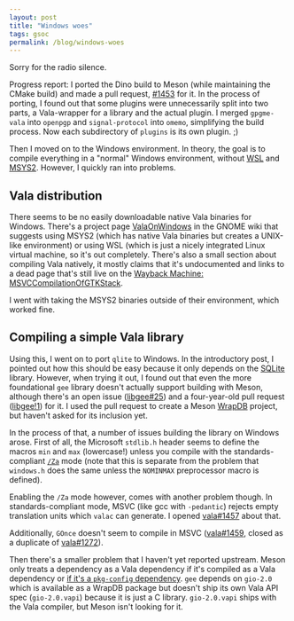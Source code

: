 ```yaml
---
layout: post
title: "Windows woes"
tags: gsoc
permalink: /blog/windows-woes
---
```


Sorry for the radio silence.

Progress report: I ported the Dino build to Meson (while maintaining the CMake
build) and made a pull request, [#1453](https://github.com/dino/dino/pull/1453)
for it. In the process of porting, I found out that some plugins were
unnecessarily split into two parts, a Vala-wrapper for a library and the actual
plugin. I merged `gpgme-vala` into `openpgp` and `signal-protocol` into
`omemo`, simplifying the build process. Now each subdirectory of `plugins` is
its own plugin. ;)

Then I moved on to the Windows environment. In theory, the goal is to compile
everything in a "normal" Windows environment, without
[WSL](https://en.wikipedia.org/wiki/Windows_Subsystem_for_Linux) and
[MSYS2](https://en.wikipedia.org/w/index.php?title=Mingw-w64&oldid=1165513393#MSYS2).
However, I quickly ran into problems.

Vala distribution
-----------------

There seems to be no easily downloadable native Vala binaries for Windows.
There's a project page
[ValaOnWindows](https://wiki.gnome.org/Projects/Vala/ValaOnWindows) in the
GNOME wiki that suggests using MSYS2 (which has native Vala binaries but
creates a UNIX-like environment) or using WSL (which is just a nicely
integrated Linux virtual machine, so it's out completely. There's also a small
section about compiling Vala natively, it mostly claims that it's undocumented
and links to a dead page that's still live on the [Wayback Machine:
MSVCCompilationOfGTKStack](https://web.archive.org/web/20160809011235/https://wiki.gnome.org/Projects/GTK+/Win32/MSVCCompilationOfGTKStack).

I went with taking the MSYS2 binaries outside of their environment, which
worked fine.

Compiling a simple Vala library
-------------------------------

Using this, I went on to port `qlite` to Windows. In the introductory post, I
pointed out how this should be easy because it only depends on the
[SQLite](https://en.wikipedia.org/wiki/SQLite) library. However, when trying it
out, I found out that even the more foundational `gee` library doesn't actually
support building with Meson, although there's an open issue
([libgee#25](https://gitlab.gnome.org/GNOME/libgee/-/issues/25)) and a
four-year-old pull request
([libgee!1](https://gitlab.gnome.org/GNOME/libgee/-/merge_requests/1)) for it.
I used the pull request to create a Meson
[WrapDB](https://mesonbuild.com/Wrapdb-projects.html) project, but haven't
asked for its inclusion yet.

In the process of that, a number of issues building the library on Windows
arose. First of all, the Microsoft `stdlib.h` header seems to define the macros
`min` and `max` (lowercase!) unless you compile with the standards-compliant
[`/Za`](https://learn.microsoft.com/en-us/cpp/build/reference/za-ze-disable-language-extensions?view=msvc-170)
mode (note that this is separate from the problem that `windows.h` does the
same unless the `NOMINMAX` preprocessor macro is defined).

Enabling the `/Za` mode however, comes with another problem though. In
standards-compliant mode, MSVC (like gcc with `-pedantic`) rejects empty
translation units which `valac` can generate. I opened
[vala#1457](https://gitlab.gnome.org/GNOME/vala/-/issues/1457) about that.

Additionally, `GOnce` doesn't seem to compile in MSVC
([vala#1459](https://gitlab.gnome.org/GNOME/vala/-/issues/1459), closed as a
duplicate of [vala#1272](https://gitlab.gnome.org/GNOME/vala/-/issues/1272)).

Then there's a smaller problem that I haven't yet reported upstream. Meson only
treats a dependency as a Vala dependency if it's compiled as a Vala dependency
or [if it's a `pkg-config`
dependency](https://github.com/mesonbuild/meson/blob/7824ff80dcaa457706a4f762e976383e6bd03daf/mesonbuild/backend/backends.py#L1044-L1051).
`gee` depends on `gio-2.0` which is available as a WrapDB package but doesn't
ship its own Vala API spec (`gio-2.0.vapi`) because it is just a C library.
`gio-2.0.vapi` ships with the Vala compiler, but Meson isn't looking for it.
